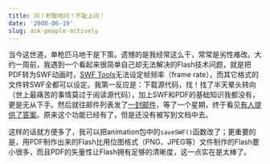 ```yaml
---
title: 问！积极地问！不耻上问！
date: '2008-06-19'
slug: ask-people-actively
---
```


当今这世道，单枪匹马地干是下策。遗憾的是我经常这么干，常常是劣性难改。大约一周前，我遇到一个看起来很简单自己却无法解决的Flash技术问题，就是把PDF转为SWF动画时，[SWF Tools](http://www.swftools.org/)无法设定帧频率（frame rate），而其它格式的文件转SWF全都可以设定。我第一反应是：下载源代码，找！找了半天晕头转向（世上最痛苦的事情莫过于阅读源代码），加上SWF和PDF的基础知识我都没有，更是无从下手。然后就往邮件列表发了[一封邮件](http://lists.gnu.org/archive/html/swftools-common/2008-06/msg00066.html)，等了一个星期，终于看见[有人提供了答案](http://lists.gnu.org/archive/html/swftools-common/2008-06/msg00071.html)。原来这个功能已经有了，但是还没有被写到文档中去。

这样的话就方便多了，我可以把animation包中的`saveSWF()`函数改了；更重要的是，用PDF制作出来的Flash比用位图格式（PNG、JPEG等）文件制作的Flash要小很多，而且PDF的矢量性让Flash拥有足够的清晰度，这一点实在是太棒了。
